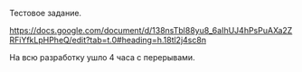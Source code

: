 Тестовое задание.

https://docs.google.com/document/d/138nsTbl88yu8_6aIhUJ4hPsPuAXa2ZRFiYfkLpHPheQ/edit?tab=t.0#heading=h.18tl2j4sc8n

На всю разработку ушло 4 часа с перерывами.
